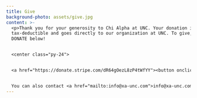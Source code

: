 ```yaml
---
title: Give
background-photo: assets/give.jpg
content: >-
  <p>Thank you for your generosity to Chi Alpha at UNC. Your donation is
  tax-deductible and goes directly to our organization at UNC. To give, click on
  DONATE below!


  <center class="py-24">


  <a href="https://donate.stripe.com/dR64gOezL8zP4tWfYY"><button onclick="https://donate.stripe.com/dR64gOezL8zP4tWfYY">Donate</button><a/></center>


  You can also contact <a href="mailto:info@xa-unc.com">info@xa-unc.com</a> for more information.</p>
---
```

